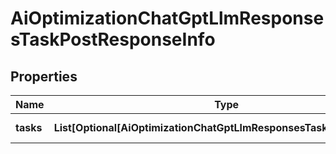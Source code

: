 # AiOptimizationChatGptLlmResponsesTaskPostResponseInfo


## Properties

| Name | Type | Description | Notes |
|------------ | ------------- | ------------- | -------------|
**tasks** | **List[Optional[AiOptimizationChatGptLlmResponsesTaskPostTaskInfo]]** | array of tasks |[optional]|